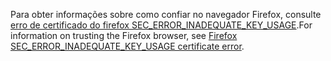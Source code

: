<span data-ttu-id="cf199-101">Para obter informações sobre como confiar no navegador Firefox, consulte [erro de certificado do firefox SEC_ERROR_INADEQUATE_KEY_USAGE](xref:security/enforcing-ssl#trust-ff).</span><span class="sxs-lookup"><span data-stu-id="cf199-101">For information on trusting the Firefox browser, see [Firefox SEC_ERROR_INADEQUATE_KEY_USAGE certificate error](xref:security/enforcing-ssl#trust-ff).</span></span>